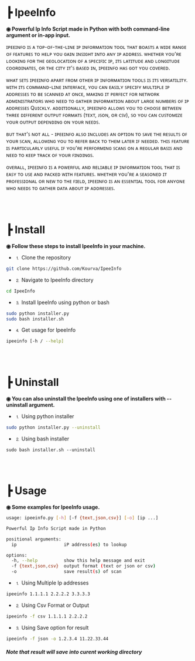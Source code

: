<h4 align="center">
    <h1 align="left">┣ IpeeInfo </h1>
    <p align="left"><b>◉ Powerful Ip Info Script made in Python with both command-line argument or in-app input.</b></p>
    <p align="left">ɪᴘᴇᴇɪɴꜰᴏ ɪꜱ ᴀ ᴛᴏᴘ-ᴏꜰ-ᴛʜᴇ-ʟɪɴᴇ  ɪᴘ 
    ɪɴꜰᴏʀᴍᴀᴛɪᴏɴ       ᴛᴏᴏʟ ᴛʜᴀᴛ ʙᴏᴀꜱᴛꜱ ᴀ ᴡɪᴅᴇ ʀᴀɴɢᴇ  ᴏꜰ 
    ꜰᴇᴀᴛᴜʀᴇꜱ     ᴛᴏ          ʜᴇʟᴘ                   ʏᴏᴜ
    ɢᴀɪɴ ɪɴꜱɪɢʜᴛ ɪɴᴛᴏ ᴀɴʏ ɪᴘ ᴀᴅᴅʀᴇꜱꜱ.  ᴡʜᴇᴛʜᴇʀ   ʏᴏᴜ'ʀᴇ
    ʟᴏᴏᴋɪɴɢ ꜰᴏʀ ᴛʜᴇ  ɢᴇᴏʟᴏᴄᴀᴛɪᴏɴ ᴏꜰ ᴀ  ꜱᴘᴇᴄɪꜰɪᴄ ɪᴘ, ɪᴛꜱ
    ʟᴀᴛɪᴛᴜᴅᴇ   ᴀɴᴅ ʟᴏɴɢɪᴛᴜᴅᴇ   ᴄᴏᴏʀᴅɪɴᴀᴛᴇꜱ, ᴏʀ ᴛʜᴇ ᴄɪᴛʏ
    ɪᴛ'ꜱ ʙᴀꜱᴇᴅ ɪɴ, ɪᴘᴇᴇɪɴꜰᴏ ʜᴀꜱ ɢᴏᴛ ʏᴏᴜ ᴄᴏᴠᴇʀᴇᴅ.
    </p>
    <p align="left"> ᴡʜᴀᴛ ꜱᴇᴛꜱ ɪᴘᴇᴇɪɴꜰᴏ ᴀᴘᴀʀᴛ ꜰʀᴏᴍ ᴏᴛʜᴇʀ ɪᴘ ɪɴꜰᴏʀᴍᴀᴛɪᴏɴ ᴛᴏᴏʟꜱ ɪꜱ ɪᴛꜱ ᴠᴇʀꜱᴀᴛɪʟɪᴛʏ. ᴡɪᴛʜ ɪᴛꜱ ᴄᴏᴍᴍᴀɴᴅ-ʟɪɴᴇ ɪɴᴛᴇʀꜰᴀᴄᴇ, ʏᴏᴜ ᴄᴀɴ ᴇᴀꜱɪʟʏ ꜱᴘᴇᴄɪꜰʏ ᴍᴜʟᴛɪᴘʟᴇ ɪᴘ ᴀᴅᴅʀᴇꜱꜱᴇꜱ ᴛᴏ ʙᴇ ꜱᴄᴀɴɴᴇᴅ ᴀᴛ ᴏɴᴄᴇ, ᴍᴀᴋɪɴɢ ɪᴛ ᴘᴇʀꜰᴇᴄᴛ ꜰᴏʀ ɴᴇᴛᴡᴏʀᴋ ᴀᴅᴍɪɴɪꜱᴛʀᴀᴛᴏʀꜱ ᴡʜᴏ ɴᴇᴇᴅ ᴛᴏ ɢᴀᴛʜᴇʀ ɪɴꜰᴏʀᴍᴀᴛɪᴏɴ ᴀʙᴏᴜᴛ ʟᴀʀɢᴇ ɴᴜᴍʙᴇʀꜱ ᴏꜰ ɪᴘ ᴀᴅᴅʀᴇꜱꜱᴇꜱ Qᴜɪᴄᴋʟʏ. ᴀᴅᴅɪᴛɪᴏɴᴀʟʟʏ, ɪᴘᴇᴇɪɴꜰᴏ ᴀʟʟᴏᴡꜱ ʏᴏᴜ ᴛᴏ ᴄʜᴏᴏꜱᴇ ʙᴇᴛᴡᴇᴇɴ ᴛʜʀᴇᴇ ᴅɪꜰꜰᴇʀᴇɴᴛ ᴏᴜᴛᴘᴜᴛ ꜰᴏʀᴍᴀᴛꜱ (ᴛᴇxᴛ, ᴊꜱᴏɴ, ᴏʀ ᴄꜱᴠ), ꜱᴏ ʏᴏᴜ ᴄᴀɴ ᴄᴜꜱᴛᴏᴍɪᴢᴇ ʏᴏᴜʀ ᴏᴜᴛᴘᴜᴛ ᴅᴇᴘᴇɴᴅɪɴɢ ᴏɴ ʏᴏᴜʀ ɴᴇᴇᴅꜱ.
    </p>
    <p align="left">ʙᴜᴛ  ᴛʜᴀᴛ'ꜱ ɴᴏᴛ ᴀʟʟ -  ɪᴘᴇᴇɪɴꜰᴏ 
    ᴀʟꜱᴏ     ɪɴᴄʟᴜᴅᴇꜱ          ᴀɴ               ᴏᴘᴛɪᴏɴ
    ᴛᴏ ꜱᴀᴠᴇ ᴛʜᴇ ʀᴇꜱᴜʟᴛꜱ ᴏꜰ ʏᴏᴜʀ ꜱᴄᴀɴ,  ᴀʟʟᴏᴡɪɴɢ ʏᴏᴜ ᴛᴏ
    ʀᴇꜰᴇʀ ʙᴀᴄᴋ ᴛᴏ ᴛʜᴇᴍ ʟᴀᴛᴇʀ   ɪꜰ ɴᴇᴇᴅᴇᴅ. ᴛʜɪꜱ ꜰᴇᴀᴛᴜʀᴇ
    ɪꜱ ᴘᴀʀᴛɪᴄᴜʟᴀʀʟʏ  ᴜꜱᴇꜰᴜʟ ɪꜰ ʏᴏᴜ'ʀᴇ ᴘᴇʀꜰᴏʀᴍɪɴɢ ꜱᴄᴀɴꜱ
    ᴏɴ ᴀ ʀᴇɢᴜʟᴀʀ  ʙᴀꜱɪꜱ ᴀɴᴅ ɴᴇᴇᴅ ᴛᴏ ᴋᴇᴇᴘ ᴛʀᴀᴄᴋ ᴏꜰ ʏᴏᴜʀ
    ꜰɪɴᴅɪɴɢꜱ. </p>
    <p align="left"> ᴏᴠᴇʀᴀʟʟ, ɪᴘᴇᴇɪɴꜰᴏ ɪꜱ ᴀ ᴘᴏᴡᴇʀꜰᴜʟ ᴀɴᴅ ʀᴇʟɪᴀʙʟᴇ ɪᴘ ɪɴꜰᴏʀᴍᴀᴛɪᴏɴ ᴛᴏᴏʟ ᴛʜᴀᴛ ɪꜱ ᴇᴀꜱʏ ᴛᴏ ᴜꜱᴇ ᴀɴᴅ ᴘᴀᴄᴋᴇᴅ ᴡɪᴛʜ ꜰᴇᴀᴛᴜʀᴇꜱ. ᴡʜᴇᴛʜᴇʀ ʏᴏᴜ'ʀᴇ ᴀ ꜱᴇᴀꜱᴏɴᴇᴅ ɪᴛ ᴘʀᴏꜰᴇꜱꜱɪᴏɴᴀʟ ᴏʀ ɴᴇᴡ ᴛᴏ ᴛʜᴇ ꜰɪᴇʟᴅ, ɪᴘᴇᴇɪɴꜰᴏ ɪꜱ ᴀɴ ᴇꜱꜱᴇɴᴛɪᴀʟ ᴛᴏᴏʟ ꜰᴏʀ ᴀɴʏᴏɴᴇ ᴡʜᴏ ɴᴇᴇᴅꜱ ᴛᴏ ɢᴀᴛʜᴇʀ ᴅᴀᴛᴀ ᴀʙᴏᴜᴛ ɪᴘ ᴀᴅᴅʀᴇꜱꜱᴇꜱ. </p>

</h4>
<br><br>

<p align="center">
    <h1 align="left">┣ Install </h1>
    <p align="left"><b>◉ Follow these steps to install IpeeInfo in your machine.</b></p>
</p>

+ ⒈ Clone the repository
```bash
git clone https://github.com/Kourva/IpeeInfo
```
+ ⒉ Navigate to IpeeInfo directory
```bash
cd IpeeInfo
```
+ ⒊ Install IpeeInfo using python or bash
```bash
sudo python installer.py
sudo bash installer.sh
```
+ ⒋ Get usage for IpeeInfo
```bash
ipeeinfo [-h / --help]
```
<br><br>

<h4 align="center">
    <h1 align="left"> ┣ Uninstall </h1>
    <p align="left"><b>◉ You can also uninstall the IpeeInfo using one of installers with --uninstall argument.</b></p>
</h4>


+ ⒈ Using python installer
```bash
sudo python installer.py --uninstall
```
+ ⒉ Using bash installer
```
sudo bash installer.sh --uninstall
```

<br><br>

<h4 align="center">
    <h1 align="left"> ┣ Usage </h1>
    <p align="left"><b>◉ Some examples for IpeeInfo usage.</b></p>
</h4>

```bash
usage: ipeeinfo.py [-h] [-f {text,json,csv}] [-o] [ip ...]

Powerful Ip Info Script made in Python

positional arguments:
  ip                  iP address(es) to lookup

options:
  -h, --help          show this help message and exit
  -f {text,json,csv}  output format (text or json or csv)
  -o                  save result(s) of scan

```

+ ⒈ Using Multiple Ip addresses
```bash
ipeeinfo 1.1.1.1 2.2.2.2 3.3.3.3
```
+ ⒉ Using Csv Format or Output
```bash
ipeeinfo -f csv 1.1.1.1 2.2.2.2
```
+ ⒊ Using Save option for result
```bash
ipeeinfo -f json -o 1.2.3.4 11.22.33.44
```
##### Note that result will save into curent working directory 
